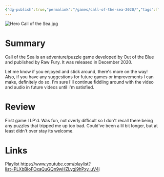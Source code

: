 ```yaml
---
{"dg-publish":true,"permalink":"/games/call-of-the-sea-2020/","tags":["games","LP"],"created":"2023-12-08","updated":"2025-06-03"}
---
```



![Hero Call of the Sea.jpg](/img/user/_sys/Attachments/Hero%20Call%20of%20the%20Sea.jpg)

# Summary

Call of the Sea is an adventure/puzzle game developed by Out of the Blue and published by Raw Fury. It was released in December 2020.

Let me know if you enjoyed and stick around, there's more on the way! Also, if you have any suggestions for future games or improvements I can make, definitely do so. I'm sure I'll continue fiddling around with the video and audio in future videos until I'm satisfied.

# Review

First game I LP'd. Was fun, not overly difficult so I don't recall there being any puzzles that tripped me up too bad. Could've been a lil bit longer, but at least didn't over stay its welcome.

# Links

Playlist https://www.youtube.com/playlist?list=PLXbBIoFOxaQuGQn9wHZLygj9hPxy_uV4j
